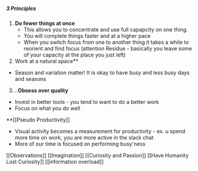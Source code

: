 
##### 3 Principles

1. **Do fewer things at once**
   - This allows you to concentrate and use full capapcity on one thing. 
   - You will complete things faster and at a higher pace
   - When you switch focus from one to another thing it takes a while to reorient and find focus (attention Residue - basically you leave some of your capacity at the place you just left)
2. Work at a natural space**
- Season and variation matter! It is okay to have busy and less busy days and seasons
3. **. Obsess over quality**
- Invest in better tools - you tend to want to do a better work
- Focus on what you do well

**[[Pseudo Productivity]]
- Visual activity becomes a measurement for productivity - ex. u spend more time on work, you are more active in the slack chat 
- More of our time is focused on performing busy'ness



[[Observations]]
[[Imagination]]
[[Curiosity and Passion]]
[[Have Humanity Lost Curiosity]]
[[information overload]]

